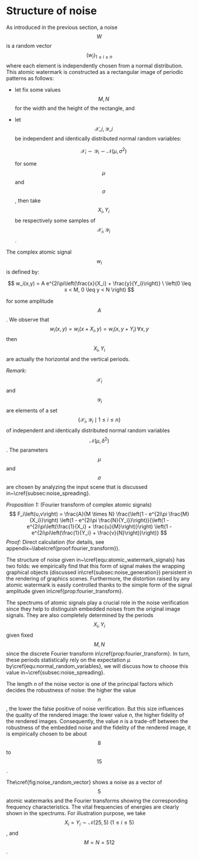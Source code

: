 # Structure of noise

As introduced in the previous section, a noise $$W$$ is a random vector $$\left(w_i\right)_{1 \leq i \leq n}$$ where each element is independently chosen from a normal distribution. This atomic watermark is constructed as a rectangular image of periodic patterns as follows:

* let fix some values $$M,N$$ for the width and the height of the rectangle, and
* let $$\mathcal{X}\_i, \mathcal{Y}\_i$$ be independent and identically distributed normal random variables:

    $$
    \mathcal{X}_i \sim \mathcal{Y}_i \sim \mathcal{N}\left(\mu, \sigma^2\right)
    $$

    for some $$\mu$$ and $$\sigma$$, then take $$X_i, Y_i$$ be respectively some samples of $$\mathcal{X}_i, \mathcal{Y}_i$$.

The complex atomic signal $$w_i$$ is defined by:

$$
w_i(x,y) = A e^{2i\pi\left(\frac{x}{X_i} + \frac{y}{Y_i}\right)} \ \left(0 \leq x < M, 0 \leq y < N \right)
$$

for some amplitude $$A$$. We observe that $$w_i\left(x,y\right) = w_i\left(x + X_i, y\right) = w_i\left(x, y + Y_i\right) \, \forall x,y$$ then $$X_i, Y_i$$ are actually the horizontal and the vertical periods.

_Remark:_ $$\mathcal{X}_i$$ and $$\mathcal{Y}_i$$ are elements of a set $$\left\{ \mathcal{X}_i, \mathcal{Y}_i \mid 1 \leq i \leq n\right\}$$ of independent and identically distributed normal random variables $$\mathcal{N}\left(\mu, \delta^2\right)$$. The parameters $$\mu$$ and $$\sigma$$ are chosen by analyzing the input scene that is discussed in~\cref{subsec:noise_spreading}.

_Proposition 1:_ (Fourier transform of complex atomic signals)
$$
F_i\left(u,v\right) = \frac{A}{M \times N} \frac{\left(1 - e^{2i\pi \frac{M}{X_i}}\right) \left(1 - e^{2i\pi \frac{N}{Y_i}}\right)}{\left(1 - e^{2i\pi\left(\frac{1}{X_i} + \frac{u}{M}\right)}\right) \left(1 - e^{2i\pi\left(\frac{1}{Y_i} + \frac{v}{N}\right)}\right)}
$$
_Proof:_ Direct calculation (for details, see appendix~\labelcref{proof:fourier_transform}).

The structure of noise given in~\cref{equ:atomic_watermark_signals} has two folds: we empirically find that this form of signal makes the wrapping graphical objects (discussed in\cref{subsec:noise_generation}) persistent in the rendering of graphics scenes. Furthermore, the distortion raised by any atomic watermark is easily controlled thanks to the simple form of the signal amplitude given in\cref{prop:fourier_transform}.

The spectrums of atomic signals play a crucial role in the noise verification since they help to distinguish embedded noises from the original image signals. They are also completely determined by the periods $$X_i, Y_i$$ given fixed $$M,N$$ since the discrete Fourier transform in\cref{prop:fourier_transform}. In turn, these periods statistically rely on the expectation $\mu$ by\cref{equ:normal_random_variables}, we will discuss how to choose this value in~\cref{subsec:noise_spreading}.

The length $n$ of the noise vector is one of the principal factors which decides the robustness of noise: the higher the value $$n$$, the lower the false positive of noise verification. But this size influences the quality of the rendered image: the lower value $n$, the higher fidelity of the rendered images. Consequently, the value $n$ is a trade-off between the robustness of the embedded noise and the fidelity of the rendered image, it is empirically chosen to be about $$8$$ to $$15$$.

The\cref{fig:noise_random_vector} shows a noise as a vector of $$5$$ atomic watermarks and the Fourier transforms showing the corresponding frequency characteristics. The vital frequencies of energies are clearly shown in the spectrums. For illustration purpose, we take $$X_i = Y_i \sim \mathcal{N}\left(25,5\right) \ \left(1 \leq i \leq 5\right)$$, and $$M = N = 512$$.
